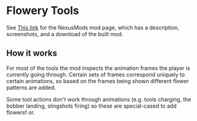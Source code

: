 # Flowery Tools


See [This link](http://www.nexusmods.com/stardewvalley/mods/6203) for the NexusMods mod page, which has a description, screenshots, and a download of the built mod.

## How it works

For most of the tools the mod inspects the animation frames the player is currently going through. Certain sets of frames correspond uniquely to certain animations, so based on the frames being shown different flower patterns are added.

Some tool actions don't work through animations (e.g. tools charging, the bobber landing, slingshots firing) so these are special-cased to add flowersf or.